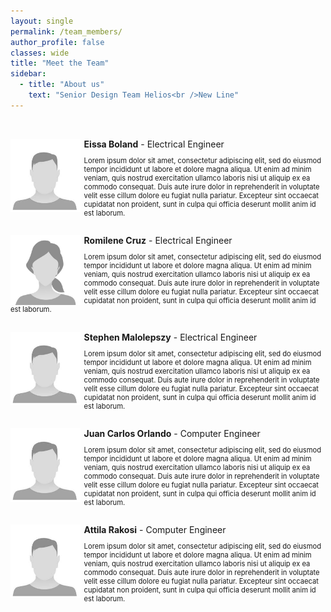 ```yaml
---
layout: single
permalink: /team_members/
author_profile: false
classes: wide
title: "Meet the Team"
sidebar:
  - title: "About us"
    text: "Senior Design Team Helios<br />New Line"
---
```

<br>  <!-- Use ../assets when pushing to github and /assets when testing at local machine -->
<div>
  <strong>Eissa Boland</strong> - Electrical Engineer
  <img src="../assets/man.jpg" style="width:8em; float: left; padding-right: 0.4em">
  <p style="font-size: 0.8em;">
    Lorem ipsum dolor sit amet, consectetur adipiscing elit, sed do eiusmod tempor incididunt ut labore et dolore magna aliqua. Ut enim ad minim veniam, quis nostrud exercitation ullamco laboris nisi ut aliquip ex ea commodo consequat. Duis aute irure dolor in reprehenderit in voluptate velit esse cillum dolore eu fugiat nulla pariatur. Excepteur sint occaecat cupidatat non proident, sunt in culpa qui officia deserunt mollit anim id est laborum.
  </p>
</div>

<br>
<div>
  <strong>Romilene Cruz</strong> - Electrical Engineer
  <img src="../assets/woman.jpg" style="width:8em; float: left; padding-right: 0.4em">
  <p style="font-size: 0.8em;">
    Lorem ipsum dolor sit amet, consectetur adipiscing elit, sed do eiusmod tempor incididunt ut labore et dolore magna aliqua. Ut enim ad minim veniam, quis nostrud exercitation ullamco laboris nisi ut aliquip ex ea commodo consequat. Duis aute irure dolor in reprehenderit in voluptate velit esse cillum dolore eu fugiat nulla pariatur. Excepteur sint occaecat cupidatat non proident, sunt in culpa qui officia deserunt mollit anim id est laborum.
  </p>
</div>

<br>
<div>
  <strong>Stephen Malolepszy</strong> - Electrical Engineer
  <img src="../assets/man.jpg" style="width:8em; float: left; padding-right: 0.4em">
  <p style="font-size: 0.8em;">
    Lorem ipsum dolor sit amet, consectetur adipiscing elit, sed do eiusmod tempor incididunt ut labore et dolore magna aliqua. Ut enim ad minim veniam, quis nostrud exercitation ullamco laboris nisi ut aliquip ex ea commodo consequat. Duis aute irure dolor in reprehenderit in voluptate velit esse cillum dolore eu fugiat nulla pariatur. Excepteur sint occaecat cupidatat non proident, sunt in culpa qui officia deserunt mollit anim id est laborum.
  </p>
</div>

<br>
<div>
  <strong>Juan Carlos Orlando</strong> - Computer Engineer
  <img src="../assets/man.jpg" style="width:8em; float: left; padding-right: 0.4em">
  <p style="font-size: 0.8em;">
    Lorem ipsum dolor sit amet, consectetur adipiscing elit, sed do eiusmod tempor incididunt ut labore et dolore magna aliqua. Ut enim ad minim veniam, quis nostrud exercitation ullamco laboris nisi ut aliquip ex ea commodo consequat. Duis aute irure dolor in reprehenderit in voluptate velit esse cillum dolore eu fugiat nulla pariatur. Excepteur sint occaecat cupidatat non proident, sunt in culpa qui officia deserunt mollit anim id est laborum.
  </p>
</div>

<br>
<div>
  <strong>Attila Rakosi</strong> - Computer Engineer
  <img src="../assets/man.jpg" style="width:8em; float: left; padding-right: 0.4em">
  <p style="font-size: 0.8em;">
    Lorem ipsum dolor sit amet, consectetur adipiscing elit, sed do eiusmod tempor incididunt ut labore et dolore magna aliqua. Ut enim ad minim veniam, quis nostrud exercitation ullamco laboris nisi ut aliquip ex ea commodo consequat. Duis aute irure dolor in reprehenderit in voluptate velit esse cillum dolore eu fugiat nulla pariatur. Excepteur sint occaecat cupidatat non proident, sunt in culpa qui officia deserunt mollit anim id est laborum.
  </p>
</div>

